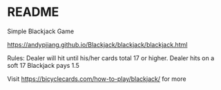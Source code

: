 # README #

Simple Blackjack Game

https://andypjiang.github.io/Blackjack/blackjack/blackjack.html


Rules:
Dealer will hit until his/her cards total 17 or higher. 
Dealer hits on a soft 17
Blackjack pays 1.5

Visit https://bicyclecards.com/how-to-play/blackjack/ for more


